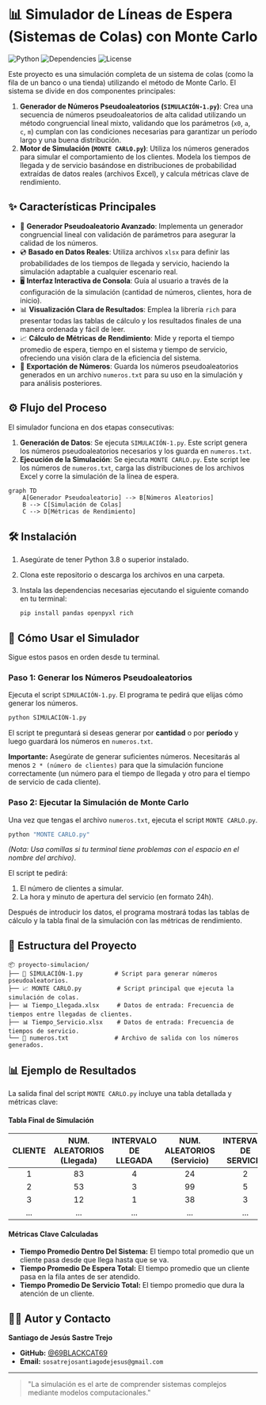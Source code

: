 # 📊 Simulador de Líneas de Espera (Sistemas de Colas) con Monte Carlo

![Python](https://img.shields.io/badge/Python-3.8%2B-blue)
![Dependencies](https://img.shields.io/badge/Dependencias-pandas%20%7C%20rich%20%7C%20openpyxl-brightgreen)
![License](https://img.shields.io/badge/License-MIT-green)

Este proyecto es una simulación completa de un sistema de colas (como la fila de un banco o una tienda) utilizando el método de Monte Carlo. El sistema se divide en dos componentes principales:

1.  **Generador de Números Pseudoaleatorios (`SIMULACIÓN-1.py`)**: Crea una secuencia de números pseudoaleatorios de alta calidad utilizando un método congruencial lineal mixto, validando que los parámetros (`x0`, `a`, `c`, `m`) cumplan con las condiciones necesarias para garantizar un período largo y una buena distribución.
2.  **Motor de Simulación (`MONTE CARLO.py`)**: Utiliza los números generados para simular el comportamiento de los clientes. Modela los tiempos de llegada y de servicio basándose en distribuciones de probabilidad extraídas de datos reales (archivos Excel), y calcula métricas clave de rendimiento.

## ✨ Características Principales

-   🔢 **Generador Pseudoaleatorio Avanzado**: Implementa un generador congruencial lineal con validación de parámetros para asegurar la calidad de los números.
-   💿 **Basado en Datos Reales**: Utiliza archivos `xlsx` para definir las probabilidades de los tiempos de llegada y servicio, haciendo la simulación adaptable a cualquier escenario real.
-   🖥️ **Interfaz Interactiva de Consola**: Guía al usuario a través de la configuración de la simulación (cantidad de números, clientes, hora de inicio).
-   📊 **Visualización Clara de Resultados**: Emplea la librería `rich` para presentar todas las tablas de cálculo y los resultados finales de una manera ordenada y fácil de leer.
-   📈 **Cálculo de Métricas de Rendimiento**: Mide y reporta el tiempo promedio de espera, tiempo en el sistema y tiempo de servicio, ofreciendo una visión clara de la eficiencia del sistema.
-   💾 **Exportación de Números**: Guarda los números pseudoaleatorios generados en un archivo `numeros.txt` para su uso en la simulación y para análisis posteriores.

## ⚙️ Flujo del Proceso

El simulador funciona en dos etapas consecutivas:

1.  **Generación de Datos**: Se ejecuta `SIMULACIÓN-1.py`. Este script genera los números pseudoaleatorios necesarios y los guarda en `numeros.txt`.
2.  **Ejecución de la Simulación**: Se ejecuta `MONTE CARLO.py`. Este script lee los números de `numeros.txt`, carga las distribuciones de los archivos Excel y corre la simulación de la línea de espera.

```mermaid
graph TD
    A[Generador Pseudoaleatorio] --> B[Números Aleatorios]
    B --> C[Simulación de Colas]
    C --> D[Métricas de Rendimiento]
```

## 🛠️ Instalación

1.  Asegúrate de tener Python 3.8 o superior instalado.
2.  Clona este repositorio o descarga los archivos en una carpeta.
3.  Instala las dependencias necesarias ejecutando el siguiente comando en tu terminal:

    ```bash
    pip install pandas openpyxl rich
    ```

## 🚀 Cómo Usar el Simulador

Sigue estos pasos en orden desde tu terminal.

### Paso 1: Generar los Números Pseudoaleatorios

Ejecuta el script `SIMULACIÓN-1.py`. El programa te pedirá que elijas cómo generar los números.

```bash
python SIMULACIÓN-1.py
```

El script te preguntará si deseas generar por **cantidad** o por **período** y luego guardará los números en `numeros.txt`.

**Importante:** Asegúrate de generar suficientes números. Necesitarás al menos `2 * (número de clientes)` para que la simulación funcione correctamente (un número para el tiempo de llegada y otro para el tiempo de servicio de cada cliente).

### Paso 2: Ejecutar la Simulación de Monte Carlo

Una vez que tengas el archivo `numeros.txt`, ejecuta el script `MONTE CARLO.py`.

```bash
python "MONTE CARLO.py"
```
*(Nota: Usa comillas si tu terminal tiene problemas con el espacio en el nombre del archivo)*.

El script te pedirá:
1.  El número de clientes a simular.
2.  La hora y minuto de apertura del servicio (en formato 24h).

Después de introducir los datos, el programa mostrará todas las tablas de cálculo y la tabla final de la simulación con las métricas de rendimiento.

## 📂 Estructura del Proyecto

```
📦 proyecto-simulacion/
├── 📜 SIMULACIÓN-1.py         # Script para generar números pseudoaleatorios.
├── 📈 MONTE CARLO.py          # Script principal que ejecuta la simulación de colas.
├── 📊 Tiempo_Llegada.xlsx     # Datos de entrada: Frecuencia de tiempos entre llegadas de clientes.
├── 📊 Tiempo_Servicio.xlsx    # Datos de entrada: Frecuencia de tiempos de servicio.
└── 📄 numeros.txt             # Archivo de salida con los números generados.
```

## 📊 Ejemplo de Resultados

La salida final del script `MONTE CARLO.py` incluye una tabla detallada y métricas clave:

#### Tabla Final de Simulación
| CLIENTE | NUM. ALEATORIOS (Llegada) | INTERVALO DE LLEGADA | NUM. ALEATORIOS (Servicio) | INTERVALO DE SERVICIO | HORA DE LLEGADA | HORA DE SERVICIO | HORA DE SALIDA | TIEMPO DE ESPERA | TIEMPO EN EL SISTEMA |
| :---: | :---: | :---: | :---: | :---: | :---: | :---: | :---: | :---: | :---: |
| 1 | 83 | 4 | 24 | 2 | 08:04 | 08:04 | 08:06 | 0.0 min | 2.0 m |
| 2 | 53 | 3 | 99 | 5 | 08:07 | 08:07 | 08:12 | 0.0 min | 5.0 m |
| 3 | 12 | 1 | 38 | 3 | 08:08 | 08:12 | 08:15 | 4.0 min | 7.0 m |
| ... | ... | ... | ... | ... | ... | ... | ... | ... | ... |

#### Métricas Clave Calculadas
-   **Tiempo Promedio Dentro Del Sistema:** El tiempo total promedio que un cliente pasa desde que llega hasta que se va.
-   **Tiempo Promedio De Espera Total:** El tiempo promedio que un cliente pasa en la fila antes de ser atendido.
-   **Tiempo Promedio De Servicio Total:** El tiempo promedio que dura la atención de un cliente.

## 👨‍💻 Autor y Contacto

**Santiago de Jesús Sastre Trejo**

-   **GitHub:** [@69BLACKCAT69](https://github.com/69BLACKCAT69)
-   **Email:** `sosatrejosantiagodejesus@gmail.com`

---

> "La simulación es el arte de comprender sistemas complejos mediante modelos computacionales."
